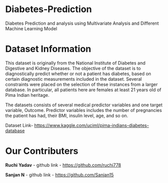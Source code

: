 # Diabetes-Prediction
Diabetes Prediction and analysis using Multivariate Analysis and Different Machine Learning Model

# Dataset Information

This dataset is originally from the National Institute of Diabetes and Digestive and Kidney Diseases. The objective of the dataset is to diagnostically predict whether or not a patient has diabetes, based on certain diagnostic measurements included in the dataset. Several constraints were placed on the selection of these instances from a larger database. In particular, all patients here are females at least 21 years old of Pima Indian heritage.

The datasets consists of several medical predictor variables and one target variable, Outcome. Predictor variables includes the number of pregnancies the patient has had, their BMI, insulin level, age, and so on.

Dataset Link- https://www.kaggle.com/uciml/pima-indians-diabetes-database

# Our Contributers
**Ruchi Yadav** - github link - https://github.com/ruchi778

**Sanjan N** - github link - https://github.com/Sanjan15
